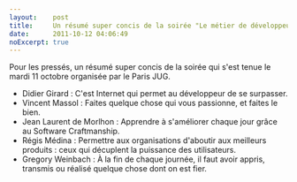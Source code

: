 ```yaml
---
layout:    post
title:     Un résumé super concis de la soirée "Le métier de développeur"
date:      2011-10-12 04:06:49
noExcerpt: true
---
```


Pour les pressés, un résumé super concis de la soirée qui s'est tenue le mardi 11 octobre organisée par le Paris JUG.

 - Didier Girard : C'est Internet qui permet au développeur de se surpasser.
 - Vincent Massol : Faites quelque chose qui vous passionne, et faites le bien.
 - Jean Laurent de Morlhon : Apprendre à s'améliorer chaque jour grâce au Software Craftmanship.
 - Régis Médina : Permettre aux organisations d'aboutir aux meilleurs produits : ceux qui décuplent la puissance des
   utilisateurs.
 - Gregory Weinbach : À la fin de chaque journée, il faut avoir appris, transmis ou réalisé quelque chose dont on est
   fier.
